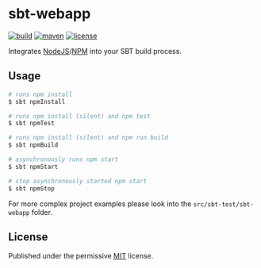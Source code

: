 # sbt-webapp

[![build](https://img.shields.io/circleci/project/choffmeister/sbt-webapp/develop.svg)](https://circleci.com/gh/choffmeister/sbt-webapp/tree/develop)
[![maven](https://img.shields.io/maven-central/v/de.choffmeister/sbt-webapp.svg)](http://search.maven.org/#search%7Cga%7C1%7Cg%3A%22de.choffmeister%22%20AND%20a%3A%22sbt-webapp%22)
[![license](https://img.shields.io/badge/license-MIT-lightgrey.svg)](http://opensource.org/licenses/MIT)

Integrates [NodeJS][nodejs]/[NPM][npm] into your SBT build process.

## Usage

~~~ bash
# runs npm install
$ sbt npmInstall

# runs npm install (silent) and npm test
$ sbt npmTest

# runs npm install (silent) and npm run build
$ sbt npmBuild

# asynchronously runs npm start
$ sbt npmStart

# stop asynchronously started npm start
$ sbt npmStop
~~~

For more complex project examples please look into the `src/sbt-test/sbt-webapp` folder.

## License

Published under the permissive [MIT][mit] license.

[mit]: http://opensource.org/licenses/MIT
[nodejs]: https://nodejs.org/
[npm]: https://www.npmjs.org/
